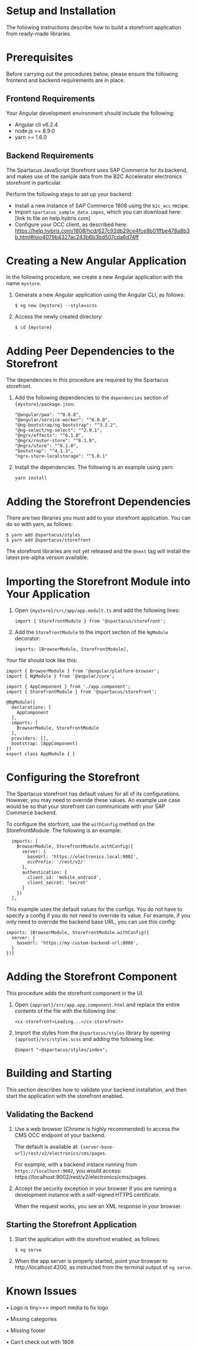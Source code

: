 # Setup and Installation

The following instructions describe how to build a storefront application from ready-made libraries.

# Prerequisites

Before carrying out the procedures below, please ensure the following frontend and backend requirements are in place.

## Frontend Requirements

Your Angular development environment should include the following:

- Angular cli v6.2.4
- node.js >= 8.9.0
- yarn >= 1.6.0

## Backend Requirements

The Spartacus JavaScript Storefront uses SAP Commerce for its backend, and makes use of the sample data from the B2C Accelerator electronics storefront in particular. 

Perform the following steps to set up your backend:

- Install a new instance of SAP Commerce 1808 using the `b2c_acc` recipe.
- Import `spartacus_sample_data.impex`, which you can download here: [link to file on help.hybris.com]
- Configure your OCC client, as described here: https://help.hybris.com/1808/hcd/627c92db29ce4fce8b01ffbe478a8b3b.html#loio4079b4327ac243b6b3bd507cda6d74ff

# Creating a New Angular Application

In the following procedure, we create a new Angular application with the name `mystore`.

1. Generate a new Angular application using the Angular CLI, as follows:
   ```
   $ ng new {mystore} --style=scss
   ```
2. Access the newly created directory:
   ```
   $ cd {mystore}
   ```
# Adding Peer Dependencies to the Storefront

The dependencies in this procedure are required by the Spartacus storefront.

1. Add the following dependencies to the `dependencies` section of `{mystore}/package.json`:

   ```
   "@angular/pwa": "^0.6.8",
   "@angular/service-worker": "^6.0.0",
   "@ng-bootstrap/ng-bootstrap": "^3.2.2",
   "@ng-select/ng-select": "^2.9.1",
   "@ngrx/effects": "^6.1.0",
   "@ngrx/router-store": "^6.1.0",
   "@ngrx/store": "^6.1.0",
   "bootstrap": "^4.1.3",
   "ngrx-store-localstorage": "^5.0.1"
   ```

2. Install the dependencies. The following is an example using yarn:

   ```
   yarn install
   ```

# Adding the Storefront Dependencies

There are two libraries you must add to your storefront application. You can do so with yarn, as follows:

```
$ yarn add @spartacus/styles
$ yarn add @spartacus/storefront
```

The storefront libraries are not yet released and the `@next` tag will install the latest pre-alpha version available.

# Importing the Storefront Module into Your Application

1. Open `{mystore}/src/app/app.modult.ts` and add the following lines:

   ```
   import { StorefrontModule } from '@spartacus/storefront';
   ```

2. Add the `StorefrontModule` to the import section of the `NgModule` decorator:

   ```
   imports: [BrowserModule, StorefrontModule],
   ```

Your file should look like this:

```
import { BrowserModule } from '@angular/platform-browser';
import { NgModule } from '@angular/core';

import { AppComponent } from './app.component';
import { StorefrontModule } from '@spartacus/storefront';

@NgModule({
  declarations: [
    AppComponent
  ],
  imports: [
    BrowserModule, StorefrontModule
  ],
  providers: [],
  bootstrap: [AppComponent]
})
export class AppModule { }
```

# Configuring the Storefront

The Spartacus storefront has default values for all of its configurations. However, you may need to override these values. An example use case would be so that your storefront can communicate with your SAP Commerce backend.

To configure the storfront, use the `withConfig` method on the StorefrontModule. The following is an example:

```
  imports: [
    BrowserModule, StorefrontModule.withConfig({
      server: {
        baseUrl: 'https://electronics.local:9002',
        occPrefix: '/rest/v2/'
      },
      authentication: {
        client_id: 'mobile_android',
        client_secret: 'secret'
      }
    })
  ],
```

This example uses the default values for the configs. You do not have to specify a config if you do not need to override its value. For example, if you only need to override the backend base URL, you can use this config:

```
imports: [BrowserModule, StorefrontModule.withConfig({
  server: {
    baseUrl: 'https://my-custom-backend-url:8080',
  }
})]
```

# Adding the Storefront Component

This procedure adds the storefront component in the UI. 

1. Open `{approot}/src/app.app.component.html` and replace the entire contents of the file with the following line:

   ```
   <cx-storefront>Loading...</cx-storefront>
   ```

2. Import the styles from the `@spartacus/styles` library by opening `{approot}/src/styles.scss` and adding the following line:

   ```
   @import "~@spartacus/styles/index";
   ```

# Building and Starting

This section describes how to validate your backend installation, and then start the application with the storefront enabled.

## Validating the Backend

1. Use a web browser (Chrome is highly recommended) to access the CMS OCC endpoint of your backend.

   The default is available at: `{server-base-url}/rest/v2/electronics/cms/pages`. 
   
   For example, with a backend instace running from `https://localhost:9002`, you would access: https://localhost:9002/rest/v2/electronics/cms/pages.

2. Accept the security exception in your browser if you are running a development instance with a self-signed HTTPS certificate.

   When the request works, you see an XML response in your browser.

## Starting the Storefront Application

1. Start the application with the storefront enabled, as follows:

   ```
   $ ng serve
   ```

2. When the app server is properly started, point your browser to http://localhost:4200, as instructed from the terminal output of `ng serve`.

# Known Issues

• Logo is tiny>>> import media to fix logo

•	Missing categories

•	Missing footer

•	Can’t check out with 1808

